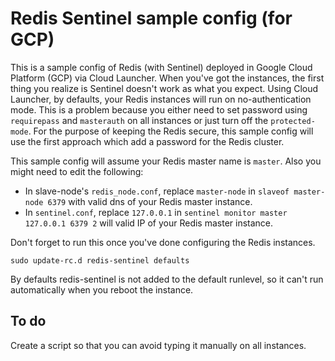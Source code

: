 # Redis Sentinel sample config (for GCP) 
This is a sample config of Redis (with Sentinel) deployed in Google Cloud Platform (GCP) via Cloud Launcher. When you've got the instances, the first thing you realize is Sentinel doesn't work as what you expect. Using Cloud Launcher, by defaults, your Redis instances will run on no-authentication mode. This is a problem because you either need to set password using `requirepass` and `masterauth` on all instances or just turn off the `protected-mode`. For the purpose of keeping the Redis secure, this sample config will use the first approach which add a password for the Redis cluster.

This sample config will assume your Redis master name is `master`. Also you might need to edit the following:
* In slave-node's `redis_node.conf`, replace `master-node` in `slaveof master-node 6379` with valid dns of your Redis master instance.
* In `sentinel.conf`, replace `127.0.0.1` in `sentinel monitor master 127.0.0.1 6379 2` will valid IP of your Redis master instance.

Don't forget to run this once you've done configuring the Redis instances.
```
sudo update-rc.d redis-sentinel defaults
```
By defaults redis-sentinel is not added to the default runlevel, so it can't run automatically when you reboot the instance.

## To do
Create a script so that you can avoid typing it manually on all instances.